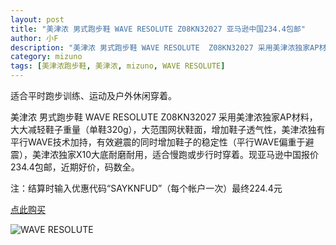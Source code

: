 ```yaml
---
layout: post
title: "美津浓 男式跑步鞋 WAVE RESOLUTE Z08KN32027 亚马逊中国234.4包邮"
author: 小F
description: "美津浓 男式跑步鞋 WAVE RESOLUTE  Z08KN32027 采用美津浓独家AP材料，大大减轻鞋子重量（单鞋320g），大范围网状鞋面，增加鞋子透气性，美津浓独有平行WAVE技术加持，有效避震的同时增加鞋子的稳定性（平行WAVE偏重于避震），美津浓独家X10大底耐磨耐用，适合慢跑或步行时穿着。现亚马逊中国报价234.4包邮，近期好价，码数全。"
category: mizuno
tags: [美津浓跑步鞋, 美津浓, mizuno, WAVE RESOLUTE]
---
```


适合平时跑步训练、运动及户外休闲穿着。 

美津浓 男式跑步鞋 WAVE RESOLUTE  Z08KN32027 采用美津浓独家AP材料，大大减轻鞋子重量（单鞋320g），大范围网状鞋面，增加鞋子透气性，美津浓独有平行WAVE技术加持，有效避震的同时增加鞋子的稳定性（平行WAVE偏重于避震），美津浓独家X10大底耐磨耐用，适合慢跑或步行时穿着。现亚马逊中国报价234.4包邮，近期好价，码数全。

注：结算时输入优惠代码“SAYKNFUD”（每个帐户一次）最终224.4元

<a class="btn btn-lg btn-success" href="http://www.amazon.cn/dp/B00AX3WQ42?tag=paobuxie-23" target="_blank">点此购买</a>

![WAVE RESOLUTE](http://ec4.images-amazon.com/images/I/81AoBiOnZUL._AA1500_.jpg)